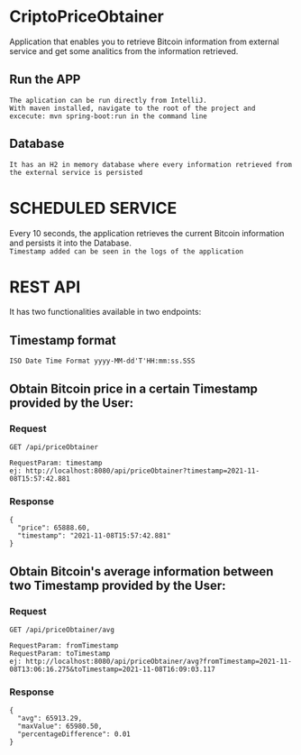 # CriptoPriceObtainer
Application that enables you to retrieve Bitcoin information from external service and get some analitics from the information retrieved.


## Run the APP
    The aplication can be run directly from IntelliJ.
    With maven installed, navigate to the root of the project and excecute: mvn spring-boot:run in the command line

## Database
    It has an H2 in memory database where every information retrieved from the external service is persisted

# SCHEDULED SERVICE
Every 10 seconds, the application retrieves the current Bitcoin information and persists it into the Database.
<br>`Timestamp added can be seen in the logs of the application`

# REST API
It has two functionalities available in two endpoints:

## Timestamp format
    ISO Date Time Format yyyy-MM-dd'T'HH:mm:ss.SSS 

## Obtain Bitcoin price in a certain Timestamp provided by the User:

### Request
`GET /api/priceObtainer`

    RequestParam: timestamp
    ej: http://localhost:8080/api/priceObtainer?timestamp=2021-11-08T15:57:42.881

### Response

    {
      "price": 65888.60,
      "timestamp": "2021-11-08T15:57:42.881"
    }

## Obtain Bitcoin's average information between two Timestamp provided by the User:

### Request
`GET /api/priceObtainer/avg`

    RequestParam: fromTimestamp
    RequestParam: toTimestamp
    ej: http://localhost:8080/api/priceObtainer/avg?fromTimestamp=2021-11-08T13:06:16.275&toTimestamp=2021-11-08T16:09:03.117
    
### Response

    {
      "avg": 65913.29,
      "maxValue": 65980.50,
      "percentageDifference": 0.01
    }
